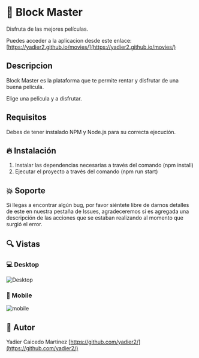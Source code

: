 # 💎  Block Master
 Disfruta de las mejores películas.

Puedes acceder a la aplicacion desde este enlace:
[https://yadier2.github.io/movies/](https://yadier2.github.io/movies/)

## Descripcion
Block Master es la plataforma que te permite rentar y disfrutar de una buena película.

Elige una película y a disfrutar.

## Requisitos
Debes de tener instalado NPM y Node.js para su correcta ejecución.

## 🔥 Instalación
1. Instalar las dependencias necesarias a través  del comando (npm install)<br/>
2. Ejecutar el proyecto a través  del comando (npm run start)

## :collision: Soporte
Si llegas a encontrar algún bug, por favor siéntete libre de darnos detalles de este en nuestra pestaña de Issues, agradeceremos si es agregada una descripción de las acciones que se estaban realizando al momento que surgió el error.

## 🔍 Vistas 

### 💻 Desktop
![Desktop](https://i.ibb.co/r336pHX/movie1.png)

### 📱 Mobile

![mobile](https://i.ibb.co/5WYBJyj/movie2.png)


## 🌟 Autor

Yadier Caicedo Martinez [https://github.com/yadier2/](https://github.com/yadier2/)
